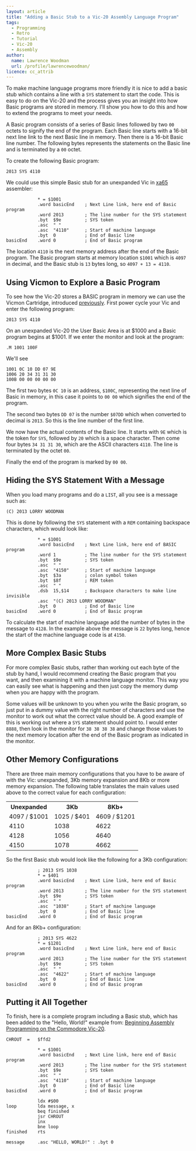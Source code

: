 ```yaml
---
layout: article
title: "Adding a Basic Stub to a Vic-20 Assembly Language Program"
tags:
  - Programming
  - Retro
  - Tutorial
  - Vic-20
  - Assembly
author:
  name: Lawrence Woodman
  url: /profile/lawrencewoodman/
licence: cc_attrib
---
```


To make machine language programs more friendly it is nice to add a basic stub which contains a line with a `SYS` statement to start the code.  This is easy to do on the Vic-20 and the process gives you an insight into how Basic programs are stored in memory.  I'll show you how to do this and how to extend the programs to meet your needs.

A Basic program consists of a series of Basic lines followed by two `00` octets to signify the end of the program.  Each Basic line starts with a 16-bit next line link to the next Basic line in memory. Then there is a 16-bit Basic line number.  The following bytes represents the statements on the Basic line and is terminated by a `00` octet.

To create the following Basic program:

    2013 SYS 4110

We could use this simple Basic stub for an unexpanded Vic in [xa65](http://www.floodgap.com/retrotech/xa/) assembler:

                * = $1001
                .word basicEnd    ; Next Line link, here end of Basic program
                .word 2013        ; The line number for the SYS statement
                .byt  $9e         ; SYS token
                .asc  " "
                .asc  "4110"      ; Start of machine language
                .byt  0           ; End of Basic line
    basicEnd    .word 0           ; End of Basic program


The location `4110` is the next memory address after the end of the Basic program.  The Basic program starts at memory location `$1001` which is `4097` in decimal, and the Basic stub is `13` bytes long, so `4097 + 13 = 4110`.


## Using Vicmon to Explore a Basic Program
To see how the Vic-20 stores a BASIC program in memory we can use the Vicmon Cartridge, introduced [previously](/2013/04/16/beginning-assembly-programming-on-the-commodore-vic-20/ "Beginning Assembly Programming on the Commodore Vic-20").  First power cycle your Vic and enter the following program:

    2013 SYS 4110

On an unexpanded Vic-20 the User Basic Area is at $1000 and a Basic program begins at $1001.  If we enter the monitor and look at the program:

    .M 1001 100F

We'll see

    1001 0C 10 DD 07 9E
    1006 20 34 31 31 30
    100B 00 00 00 00 00

The first two bytes `0C 10` is an address, `$100C`, representing the next line of Basic in memory, in this case it points to `00 00` which signifies the end of the program.

The second two bytes `DD 07` is the number `$07DD` which when converted to decimal is `2013`.  So this is the line number of the first line.

We now have the actual contents of the Basic line.  It starts with `9E` which is the token for `SYS`, followed by `20` which is a space character.  Then come four bytes `34 31 31 30`, which are the ASCII characters `4110`.  The line is terminated by the octet `00`.

Finally the end of the program is marked by `00 00`.


## Hiding the SYS Statement With a Message
When you load many programs and do a `LIST`, all you see is a message such as:

    (C) 2013 LORRY WOODMAN

This is done by following the `SYS` statement with a `REM` containing backspace characters, which would look like:

                * = $1001
                .word basicEnd    ; Next Line link, here end of BASIC program
                .word 1           ; The line number for the SYS statement
                .byt  $9e         ; SYS token
                .asc  " "
                .asc  "4150"      ; Start of machine language
                .byt  $3a         ; colon symbol token
                .byt  $8f         ; REM token
                .asc  " "
                .dsb  15,$14      ; Backspace characters to make line invisible
                .asc  "(C) 2013 LORRY WOODMAN"
                .byt  0           ; End of Basic line
    basicEnd    .word 0           ; End of Basic program

To calculate the start of machine language add the number of bytes in the message to `4128`.  In the example above the message is `22` bytes long, hence the start of the machine language code is at `4150`.

## More Complex Basic Stubs
For more complex Basic stubs, rather than working out each byte of the stub by hand, I would recommend creating the Basic program that you want, and then examining it with a machine language monitor.  This way you can easily see what is happening and then just copy the memory dump when you are happy with the program.

Some values will be unknown to you when you write the Basic program, so just put in a dummy value with the right number of characters and use the monitor to work out what the correct value should be.  A good example of this is working out where a `SYS` statement should point to.  I would enter `8888`, then look in the monitor for `38 38 38 38` and change those values to the next memory location after the end of the Basic program as indicated in the monitor.

## Other Memory Configurations
There are three main memory configurations that you have to be aware of with the Vic: unexpanded, 3Kb memory expansion and 8Kb or more memory expansion.  The following table translates the main values used above to the correct value for each configuration:

<table class="neatTable">
  <tr><th>Unexpanded</th><th>3Kb</th><th>8Kb+</th></tr>
  <tr><td>4097 / $1001</td><td>1025 / $401</td><td>4609 / $1201</td></tr>
  <tr><td>4110</td><td>1038</td><td>4622</td></tr>
  <tr><td>4128</td><td>1056</td><td>4640</td></tr>
  <tr><td>4150</td><td>1078</td><td>4662</td></tr>
</table>

So the first Basic stub would look like the following for a 3Kb configuration:

                ; 2013 SYS 1038
                * = $401
                .word basicEnd    ; Next Line link, here end of Basic program
                .word 2013        ; The line number for the SYS statement
                .byt  $9e         ; SYS token
                .asc  " "
                .asc  "1038"      ; Start of machine language
                .byt  0           ; End of Basic line
    basicEnd    .word 0           ; End of Basic program

And for an 8Kb+ configuration:

                ; 2013 SYS 4622
                * = $1201
                .word basicEnd    ; Next Line link, here end of Basic program
                .word 2013        ; The line number for the SYS statement
                .byt  $9e         ; SYS token
                .asc  " "
                .asc  "4622"      ; Start of machine language
                .byt  0           ; End of Basic line
    basicEnd    .word 0           ; End of Basic program

## Putting it All Together
To finish, here is a complete program including a Basic stub, which has been added to the "Hello, World!" example from: [Beginning Assembly Programming on the Commodore Vic-20](/2013/04/16/beginning-assembly-programming-on-the-commodore-vic-20).


    CHROUT  =   $ffd2

                * = $1001
                .word basicEnd    ; Next Line link, here end of Basic program
                .word 2013        ; The line number for the SYS statement
                .byt  $9e         ; SYS token
                .asc  " "
                .asc  "4110"      ; Start of machine language
                .byt  0           ; End of Basic line
    basicEnd    .word 0           ; End of Basic program

                ldx #$00
    loop        lda message, x
                beq finished
                jsr CHROUT
                inx
                bne loop
    finished    rts

    message     .asc "HELLO, WORLD!" : .byt 0
